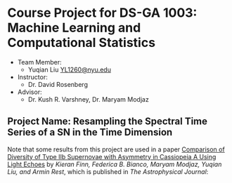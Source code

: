 # Course Project for DS-GA 1003: Machine Learning and Computational Statistics
- Team Member:
  - Yuqian Liu YL1260@nyu.edu
- Instructor:
  - Dr. David Rosenberg 
- Advisor:
  - Dr. Kush R. Varshney, Dr. Maryam Modjaz
  
## Project Name: Resampling the Spectral Time Series of a SN in the Time Dimension

Note that some results from this project are used in a paper [Comparison of Diversity of Type IIb Supernovae with Asymmetry in Cassiopeia A Using Light Echoes](http://iopscience.iop.org/article/10.3847/0004-637X/830/2/73/meta) by *Kieran Finn, Federica B. Bianco, Maryam Modjaz, Yuqian Liu, and Armin Rest*, which is published in *The Astrophysical Journal*:
